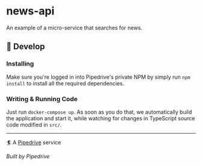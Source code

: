 # news-api

An example of a micro-service that searches for news.

## 🤘 Develop

### Installing

Make sure you're logged in into Pipedrive's private NPM by simply run `npm install` to install all the required dependencies.

### Writing & Running Code

Just run `docker-compose up`. As soon as you do that, we automatically build the application and
start it, while watching for changes in TypeScript source code modified in `src/`.

---

🏄 A [Pipedrive](https://github.com/pipedrive/workshop) service

_Built by Pipedrive_
